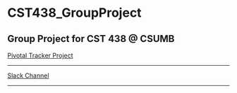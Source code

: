 # CST438_GroupProject
Group Project for CST 438 @ CSUMB
---
[Pivotal Tracker Project](https://www.pivotaltracker.com/n/projects/2156370)

---
[Slack Channel](https://cst438-groupproject.slack.com/messages/C9NU411KQ/team/U9P4Q26CX/)

---
